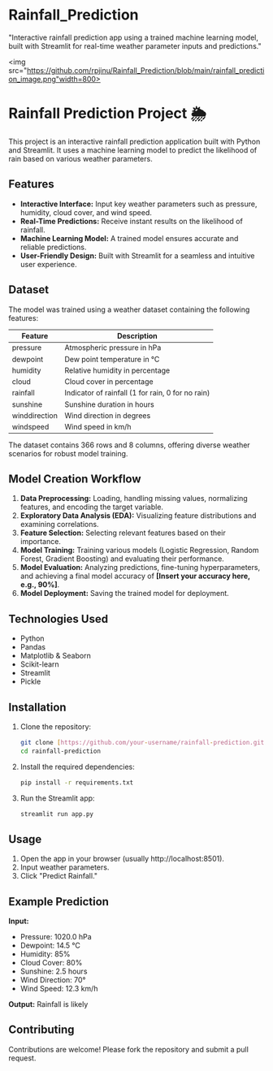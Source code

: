 # Rainfall_Prediction
"Interactive rainfall prediction app using a trained machine learning model, built with Streamlit for real-time weather parameter inputs and predictions."

<img src="https://github.com/rpjinu/Rainfall_Prediction/blob/main/rainfall_prediction_image.png"width=800>

# Rainfall Prediction Project 🌦️

This project is an interactive rainfall prediction application built with Python and Streamlit. It uses a machine learning model to predict the likelihood of rain based on various weather parameters.

## Features

*   **Interactive Interface:** Input key weather parameters such as pressure, humidity, cloud cover, and wind speed.
*   **Real-Time Predictions:** Receive instant results on the likelihood of rainfall.
*   **Machine Learning Model:** A trained model ensures accurate and reliable predictions.
*   **User-Friendly Design:** Built with Streamlit for a seamless and intuitive user experience.

## Dataset

The model was trained using a weather dataset containing the following features:

| Feature       | Description                                              |
|---------------|----------------------------------------------------------|
| pressure      | Atmospheric pressure in hPa                              |
| dewpoint      | Dew point temperature in °C                             |
| humidity      | Relative humidity in percentage                         |
| cloud         | Cloud cover in percentage                               |
| rainfall      | Indicator of rainfall (1 for rain, 0 for no rain)         |
| sunshine      | Sunshine duration in hours                                |
| winddirection | Wind direction in degrees                                 |
| windspeed     | Wind speed in km/h                                        |

The dataset contains 366 rows and 8 columns, offering diverse weather scenarios for robust model training.

## Model Creation Workflow

1.  **Data Preprocessing:** Loading, handling missing values, normalizing features, and encoding the target variable.
2.  **Exploratory Data Analysis (EDA):** Visualizing feature distributions and examining correlations.
3.  **Feature Selection:** Selecting relevant features based on their importance.
4.  **Model Training:** Training various models (Logistic Regression, Random Forest, Gradient Boosting) and evaluating their performance.
5.  **Model Evaluation:** Analyzing predictions, fine-tuning hyperparameters, and achieving a final model accuracy of **[Insert your accuracy here, e.g., 90%]**.
6.  **Model Deployment:** Saving the trained model for deployment.

## Technologies Used

*   Python
*   Pandas
*   Matplotlib & Seaborn
*   Scikit-learn
*   Streamlit
*   Pickle

## Installation

1.  Clone the repository:

    ```bash
    git clone [https://github.com/your-username/rainfall-prediction.git](https://github.com/your-username/rainfall-prediction.git)
    cd rainfall-prediction
    ```

2.  Install the required dependencies:

    ```bash
    pip install -r requirements.txt
    ```

3.  Run the Streamlit app:

    ```bash
    streamlit run app.py
    ```

## Usage

1.  Open the app in your browser (usually http://localhost:8501).
2.  Input weather parameters.
3.  Click "Predict Rainfall."

## Example Prediction

**Input:**

*   Pressure: 1020.0 hPa
*   Dewpoint: 14.5 °C
*   Humidity: 85%
*   Cloud Cover: 80%
*   Sunshine: 2.5 hours
*   Wind Direction: 70°
*   Wind Speed: 12.3 km/h

**Output:** Rainfall is likely

## Contributing

Contributions are welcome! Please fork the repository and submit a pull request.
